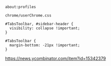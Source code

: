`about:profiles`

`chrome/userChrome.css`

```
#TabsToolbar, #sidebar-header {
  visibility: collapse !important;
}

#TabsToolbar {
  margin-bottom: -21px !important;
}
```

https://news.ycombinator.com/item?id=15342379
